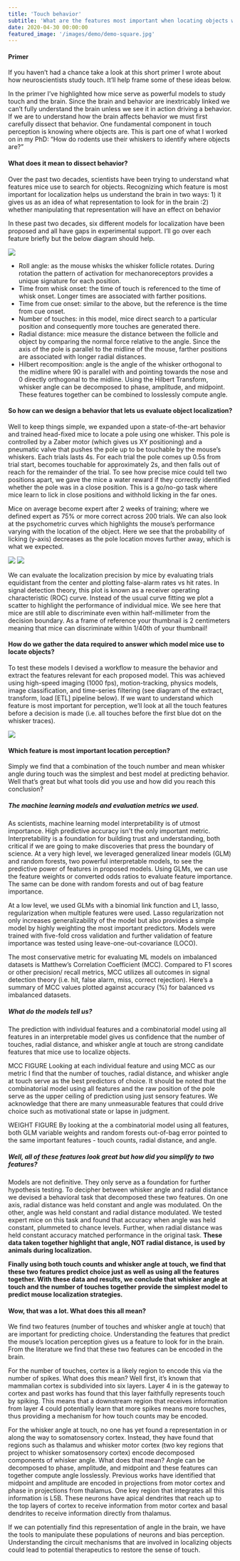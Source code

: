 ```yaml
---
title: 'Touch behavior'
subtitle: 'What are the features most important when locating objects with touch?'
date: 2020-04-30 00:00:00
featured_image: '/images/demo/demo-square.jpg'
---
```


#### Primer
If you haven’t had a chance take a look at this short primer I wrote about how neuroscientists study touch. It’ll help frame some of these ideas below. 

In the primer I’ve highlighted how mice serve as powerful models to study touch and the brain. Since the brain and behavior are inextricably linked we can’t fully understand the brain unless we see it in action driving a behavior. If we are to understand how the brain affects behavior we must first carefully dissect that behavior. One fundamental component in touch perception is knowing where objects are. This is part one of what I worked on in my PhD: “How do rodents use their whiskers to identify where objects are?”

#### What does it mean to dissect behavior? 

Over the past two decades, scientists have been trying to understand what features mice use to search for objects. Recognizing which feature is most important for localization helps us understand the brain in two ways: 1) it gives us as an idea of what representation to look for in the brain :2) whether manipulating that representation will have an effect on behavior

In these past two decades, six different models for localization have been proposed and all have gaps in experimental support. I’ll go over each feature briefly but the below diagram should help.

![](/images/projects/localization/models.png)

* Roll angle: as the mouse whisks the whisker follicle rotates. During rotation the pattern of activation for mechanoreceptors provides a unique signature for each position. 
* Time from whisk onset: the time of touch is referenced to the time of whisk onset. Longer times are associated with farther positions.
* Time from cue onset: similar to the above, but the reference is the time from cue onset. 
* Number of touches: in this model, mice direct search to a particular position and consequently more touches are generated there. 
* Radial distance: mice measure the distance between the follicle and object by comparing the normal force relative to the angle. Since the axis of the pole is parallel to the midline of the mouse, farther positions are associated with longer radial distances.
* Hilbert recomposition: angle is the angle of the whisker orthogonal to the midline where 90 is parallel with and pointing towards the nose and 0 directly orthogonal to the midline. Using the Hilbert Transform, whisker angle can be decomposed to phase, amplitude, and midpoint. These features together can be combined to losslessly compute angle. 

#### So how can we design a behavior that lets us evaluate object localization? 
Well to keep things simple, we expanded upon a state-of-the-art behavior and trained head-fixed mice to locate a pole using one whisker. This pole is controlled by a Zaber motor (which gives us XY positioning) and a pneumatic valve that pushes the pole up to be touchable by the mouse’s whiskers. Each trials lasts 4s. For each trial the pole comes up 0.5s from trial start, becomes touchable for approximately 2s, and then falls out of reach for the remainder of the trial. To see how precise mice could tell two positions apart, we gave the mice a water reward if they correctly identified whether the pole was in a close position. This is a go/no-go task where mice learn to lick in close positions and withhold licking in the far ones. 

Mice on average become expert after 2 weeks of training; where we defined expert as 75% or more correct across 200 trials. We can also look at the psychometric curves which highlights the mouse’s performance varying with the location of the object. Here we see that the probability of licking (y-axis) decreases as the pole location moves further away, which is what we expected. 

<div class="gallery" data-columns="2">
	<img src="/images/projects/localization/psychometric-curves.png">
	<img src="/images/projects/localization/localization-precision.png">
</div>


We can evaluate the localization precision by mice by evaluating trials equidistant from the center and plotting false-alarm rates vs hit rates. In signal detection theory, this plot is known as a receiver operating characteristic (ROC) curve. Instead of the usual curve fitting we plot a scatter to highlight the performance of individual mice. We see here that mice are still able to discriminate even within half-millimeter from the decision boundary. As a frame of reference your thumbnail is 2 centimeters meaning that mice can discriminate within 1/40th of your thumbnail!

#### How do we gather the data required to answer which model mice use to locate objects? 

To test these models I devised a workflow to measure the behavior and extract the features relevant for each proposed model. This was achieved using high-speed imaging (1000 fps), motion-tracking, physics models, image classification, and time-series filtering (see diagram of the extract, transform, load [ETL] pipeline below). If we want to understand which feature is most important for perception, we’ll look at all the touch features before a decision is made (i.e. all touches before the first blue dot on the whisker traces). 

![](/images/projects/localization/workflow.png)

#### Which feature is most important location perception? 

Simply we find that a combination of the touch number and mean whisker angle during touch was the simplest and best model at predicting behavior. Well that’s great but what tools did you use and how did you reach this conclusion? 

##### The machine learning models and evaluation metrics we used. 

As scientists, machine learning model interpretability is of utmost importance. High predictive accuracy isn't the only important metric. Interpretability is a foundation for building trust and understanding, both critical if we are going to make discoveries that press the boundary of science. At a very high level, we leveraged generalized linear models (GLM) and random forests, two powerful interpretable models, to see the predictive power of features in proposed models. Using GLMs, we can use the feature weights or converted odds ratios to evaluate feature importance. The same can be done with random forests and out of bag feature importance. 

At a low level, we used GLMs with a binomial link function and L1, lasso, regularization when multiple features were used. Lasso regularization not only increases generalizability of the model but also provides a simple model by highly weighting the most important predictors. Models were trained with five-fold cross validation and further validation of feature importance was tested using leave-one-out-covariance (LOCO).

The most conservative metric for evaluating ML models on imbalanced datasets is Matthew’s Correlation Coefficient (MCC). Compared to F1 scores or other precision/ recall metrics, MCC utilizes all outcomes in signal detection theory (i.e. hit, false alarm, miss, correct rejection). Here’s a summary of MCC values plotted against accuracy (%) for balanced vs imbalanced datasets.

##### What do the models tell us?  

The prediction with individual features and a combinatorial model using all features in an interpretable model gives us confidence that the number of touches, radial distance, and whisker angle at touch are strong candidate features that mice use to localize objects. 

MCC FIGURE
Looking at each individual feature and using MCC as our metric I find that the number of touches, radial distance, and whisker angle at touch serve as the best predictors of choice. It should be noted that the combinatorial model using all features and the raw position of the pole serve as the upper ceiling of prediction using just sensory features. We acknowledge that there are many unmeasurable features that could drive choice such as motivational state or lapse in judgment.

WEIGHT FIGURE
By looking at the a combinatorial model using all features, both GLM variable weights and random forests out-of-bag error pointed to the same important features -  touch counts, radial distance, and angle. 

##### Well, all of these features look great but how did you simplify to two features? 

Models are not definitive. They only serve as a foundation for further hypothesis testing. To decipher between whisker angle and radial distance we devised a behavioral task that decomposed these two features. On one axis, radial distance was held constant and angle was modulated. On the other, angle was held constant and radial distance modulated. We tested expert mice on this task and found that accuracy when angle was held constant, plummeted to chance levels. Further, when radial distance was held constant accuracy matched performance in the original task. **These data taken together highlight that angle, NOT radial distance, is used by animals during localization.**

**Finally using both touch counts and whisker angle at touch, we find that these two features predict choice just as well as using all the features together. With these data and results, we conclude that whisker angle at touch and the number of touches together provide the simplest model to predict mouse localization strategies.**

#### Wow, that was a lot. What does this all mean? 
We find two features (number of touches and whisker angle at touch) that are important for predicting choice. Understanding the features that predict the mouse’s location perception gives us a feature to look for in the brain. From the literature we find that these two features can be encoded in the brain. 

For the number of touches, cortex is a likely region to encode this via the number of spikes. What does this mean? Well first, it’s known that mammalian cortex is subdivided into six layers. Layer 4 in is the gateway to cortex and past works has found that this layer faithfully represents touch by spiking. This means that a downstream region that receives information from layer 4 could potentially learn that more spikes means more touches, thus providing a mechanism for how touch counts may be encoded. 

For the whisker angle at touch, no one has yet found a representation in or along the way to somatosensory cortex. Instead, they have found that regions such as thalamus and whisker motor cortex (two key regions that project to whisker somatosensory cortex) encode decomposed components of whisker angle. What does that mean? Angle can be decomposed to phase, amplitude, and midpoint and these features can together compute angle losslessly. Previous works have identified that midpoint and amplitude are encoded in projections from motor cortex and phase in projections from thalamus. One key region that integrates all this information is L5B. These neurons have apical dendrites that reach up to the top layers of cortex to receive information from motor cortex and basal dendrites to receive information directly from thalamus. 

If we can potentially find this representation of angle in the brain, we have the tools to manipulate these populations of neurons and bias perception. Understanding the circuit mechanisms that are involved in localizing objects could lead to potential therapeutics to restore the sense of touch. 

